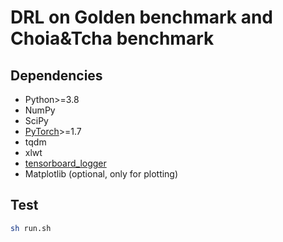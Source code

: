 # DRL on Golden benchmark and Choia&Tcha benchmark

## Dependencies

* Python>=3.8
* NumPy
* SciPy
* [PyTorch](http://pytorch.org/)>=1.7
* tqdm
* xlwt
* [tensorboard_logger](https://github.com/TeamHG-Memex/tensorboard_logger)
* Matplotlib (optional, only for plotting)

## Test

```bash
sh run.sh
```